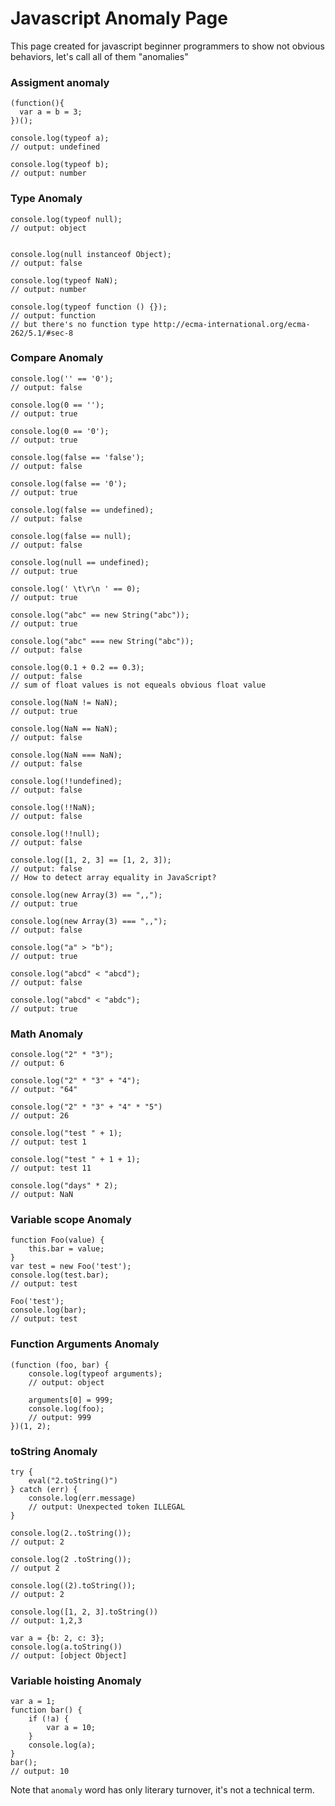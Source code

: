 # Javascript Anomaly Page

This page created for javascript beginner programmers to show not obvious behaviors, let's call all of them "anomalies"


### Assigment anomaly

```
(function(){
  var a = b = 3;
})();

console.log(typeof a);
// output: undefined

console.log(typeof b);
// output: number
```

### Type Anomaly


```
console.log(typeof null);
// output: object


console.log(null instanceof Object);
// output: false

console.log(typeof NaN);
// output: number

console.log(typeof function () {});
// output: function
// but there's no function type http://ecma-international.org/ecma-262/5.1/#sec-8
```


### Compare Anomaly


```
console.log('' == '0');
// output: false

console.log(0 == '');
// output: true

console.log(0 == '0');
// output: true

console.log(false == 'false');
// output: false

console.log(false == '0');
// output: true

console.log(false == undefined);
// output: false

console.log(false == null);
// output: false

console.log(null == undefined);
// output: true

console.log(' \t\r\n ' == 0);
// output: true

console.log("abc" == new String("abc"));
// output: true

console.log("abc" === new String("abc"));
// output: false

console.log(0.1 + 0.2 == 0.3);
// output: false
// sum of float values is not equeals obvious float value

console.log(NaN != NaN);
// output: true

console.log(NaN == NaN);
// output: false

console.log(NaN === NaN);
// output: false

console.log(!!undefined);
// output: false

console.log(!!NaN);
// output: false

console.log(!!null);
// output: false

console.log([1, 2, 3] == [1, 2, 3]);
// output: false
// How to detect array equality in JavaScript?

console.log(new Array(3) == ",,");
// output: true

console.log(new Array(3) === ",,");
// output: false

console.log("a" > "b");
// output: true

console.log("abcd" < "abcd");
// output: false

console.log("abcd" < "abdc");
// output: true
```


### Math Anomaly

```
console.log("2" * "3");
// output: 6

console.log("2" * "3" + "4");
// output: "64"

console.log("2" * "3" + "4" * "5")
// output: 26

console.log("test " + 1);
// output: test 1

console.log("test " + 1 + 1);
// output: test 11

console.log("days" * 2);
// output: NaN
```


### Variable scope Anomaly

```
function Foo(value) {
    this.bar = value;
}
var test = new Foo('test');
console.log(test.bar);
// output: test

Foo('test');
console.log(bar);
// output: test
```


### Function Arguments Anomaly

```
(function (foo, bar) {
    console.log(typeof arguments);
    // output: object

    arguments[0] = 999;
    console.log(foo);
    // output: 999
})(1, 2);
```


### toString Anomaly

```
try {
    eval("2.toString()")
} catch (err) {
    console.log(err.message)
    // output: Unexpected token ILLEGAL
}

console.log(2..toString());
// output: 2

console.log(2 .toString());
// output 2

console.log((2).toString());
// output: 2

console.log([1, 2, 3].toString())
// output: 1,2,3

var a = {b: 2, c: 3};
console.log(a.toString())
// output: [object Object]
```


### Variable hoisting Anomaly

```
var a = 1; 
function bar() { 
    if (!a) { 
        var a = 10; 
    } 
    console.log(a); 
} 
bar();
// output: 10
```

Note that `anomaly` word has only literary turnover, it's not a technical term.
